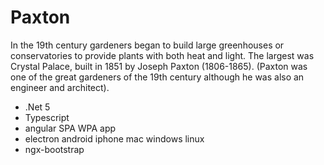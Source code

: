 # Paxton

In the 19th century gardeners began to build large greenhouses or conservatories to provide plants with both heat and light. The largest was Crystal Palace, built in 1851 by Joseph Paxton (1806-1865). (Paxton was one of the great gardeners of the 19th century although he was also an engineer and architect).

* .Net 5
* Typescript
* angular SPA WPA app
* electron android iphone mac windows linux 
* ngx-bootstrap
